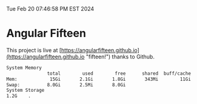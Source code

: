 Tue Feb 20 07:46:58 PM EST 2024

# Angular Fifteen


This project is live at [https://angularfifteen.github.io](https://angularfifteen.github.io "fifteen!") thanks to Github.

```bash
System Memory
               total        used        free      shared  buff/cache   available
Mem:            15Gi       2.1Gi       1.8Gi       343Mi        11Gi        13Gi
Swap:          8.0Gi       2.5Mi       8.0Gi
System Storage
1.2G	.
```

